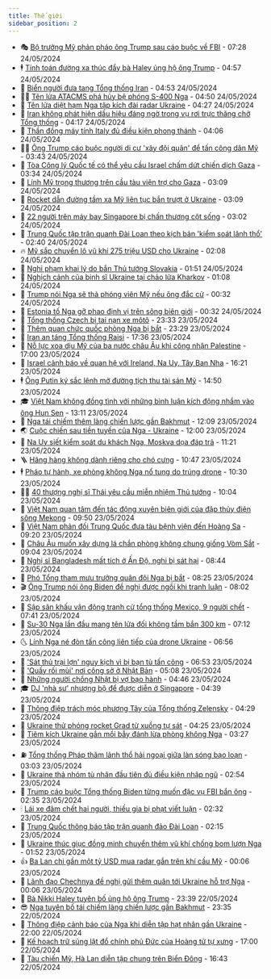 ```yaml
---
title: Thế giới
sidebar_position: 2
---
```


<!-- vnexpress-the-gioi:START -->
- 🎭 [Bộ trưởng Mỹ phản pháo ông Trump sau cáo buộc về FBI](https://vnexpress.net/bo-truong-my-phan-phao-ong-trump-sau-cao-buoc-ve-fbi-4749999.html) - 07:28 24/05/2024
- 🕴 [Tính toán đường xa thúc đẩy bà Haley ủng hộ ông Trump](https://vnexpress.net/tinh-toan-duong-xa-thuc-day-ba-haley-ung-ho-ong-trump-4749970.html) - 04:57 24/05/2024
- 🤭 [Biển người đưa tang Tổng thống Iran](https://vnexpress.net/bien-nguoi-dua-tang-tong-thong-iran-4749960.html) - 04:53 24/05/2024
- 🧑‍💻 [Tên lửa ATACMS phá hủy bệ phóng S-400 Nga](https://vnexpress.net/ten-lua-atacms-pha-huy-be-phong-s-400-nga-4750028.html) - 04:50 24/05/2024
- 🦏 [Tên lửa diệt hạm Nga tập kích đài radar Ukraine](https://vnexpress.net/ten-lua-diet-ham-nga-tap-kich-dai-radar-ukraine-4750018.html) - 04:27 24/05/2024
- 🦒 [Iran không phát hiện dấu hiệu đáng ngờ trong vụ rơi trực thăng chở Tổng thống](https://vnexpress.net/iran-khong-phat-hien-dau-hieu-dang-ngo-trong-vu-roi-truc-thang-cho-tong-thong-4750027.html) - 04:17 24/05/2024
- 🌈 [Thần đồng máy tính Italy đủ điều kiện phong thánh](https://vnexpress.net/than-dong-may-tinh-italy-du-dieu-kien-phong-thanh-4749941.html) - 04:06 24/05/2024
- 🧑‍🏫 [Ông Trump cáo buộc người di cư &#39;xây đội quân&#39; để tấn công dân Mỹ](https://vnexpress.net/ong-trump-cao-buoc-nguoi-di-cu-xay-doi-quan-de-tan-cong-dan-my-4749980.html) - 03:43 24/05/2024
- 🐲 [Tòa Công lý Quốc tế có thể yêu cầu Israel chấm dứt chiến dịch Gaza](https://vnexpress.net/toa-cong-ly-quoc-te-co-the-yeu-cau-israel-cham-dut-chien-dich-gaza-4749964.html) - 03:34 24/05/2024
- 🦒 [Lính Mỹ trọng thương trên cầu tàu viện trợ cho Gaza](https://vnexpress.net/linh-my-trong-thuong-tren-cau-tau-vien-tro-cho-gaza-4749957.html) - 03:09 24/05/2024
- 🐻 [Rocket dẫn đường tầm xa Mỹ liên tục bắn trượt ở Ukraine](https://vnexpress.net/rocket-dan-duong-tam-xa-my-lien-tuc-ban-truot-o-ukraine-4749944.html) - 03:09 24/05/2024
- 🚀 [22 người trên máy bay Singapore bị chấn thương cột sống](https://vnexpress.net/22-nguoi-tren-may-bay-singapore-bi-chan-thuong-cot-song-4749981.html) - 03:02 24/05/2024
- 🥰 [Trung Quốc tập trận quanh Đài Loan theo kịch bản &#39;kiểm soát lãnh thổ&#39;](https://vnexpress.net/trung-quoc-tap-tran-quanh-dai-loan-theo-kich-ban-kiem-soat-lanh-tho-4749978.html) - 02:40 24/05/2024
- 🔥 [Mỹ sắp chuyển lô vũ khí 275 triệu USD cho Ukraine](https://vnexpress.net/my-sap-chuyen-lo-vu-khi-275-trieu-usd-cho-ukraine-4749947.html) - 02:08 24/05/2024
- 🥳 [Nghi phạm khai lý do bắn Thủ tướng Slovakia](https://vnexpress.net/nghi-pham-khai-ly-do-ban-thu-tuong-slovakia-4749932.html) - 01:51 24/05/2024
- 💼 [Nghịch cảnh của binh sĩ Ukraine tại chảo lửa Kharkov](https://vnexpress.net/nghich-canh-cua-binh-si-ukraine-tai-chao-lua-kharkov-4749503.html) - 01:08 24/05/2024
- 🤡 [Trump nói Nga sẽ thả phóng viên Mỹ nếu ông đắc cử](https://vnexpress.net/trump-noi-nga-se-tha-phong-vien-my-neu-ong-dac-cu-4749910.html) - 00:32 24/05/2024
- 🌁 [Estonia tố Nga gỡ phao định vị trên sông biên giới](https://vnexpress.net/estonia-to-nga-go-phao-dinh-vi-tren-song-bien-gioi-4749908.html) - 00:32 24/05/2024
- 🤩 [Tổng thống Czech bị tai nạn xe môtô](https://vnexpress.net/tong-thong-czech-bi-tai-nan-xe-moto-4749904.html) - 23:33 23/05/2024
- 🎉 [Thêm quan chức quốc phòng Nga bị bắt](https://vnexpress.net/them-quan-chuc-quoc-phong-nga-bi-bat-4749896.html) - 23:29 23/05/2024
- 🎉 [Iran an táng Tổng thống Raisi](https://vnexpress.net/iran-an-tang-tong-thong-raisi-4749890.html) - 17:36 23/05/2024
- 🌁 [Nỗ lực xoa dịu Mỹ của ba nước châu Âu khi công nhận Palestine](https://vnexpress.net/no-luc-xoa-diu-my-cua-ba-nuoc-chau-au-khi-cong-nhan-palestine-4749461.html) - 17:00 23/05/2024
- 🌊 [Israel cảnh báo về quan hệ với Ireland, Na Uy, Tây Ban Nha](https://vnexpress.net/israel-canh-bao-ve-quan-he-voi-ireland-na-uy-tay-ban-nha-4749865.html) - 16:21 23/05/2024
- 🕴 [Ông Putin ký sắc lệnh mở đường tịch thu tài sản Mỹ](https://vnexpress.net/ong-putin-ky-sac-lenh-mo-duong-tich-thu-tai-san-my-4749842.html) - 14:50 23/05/2024
- 🎓 [Việt Nam không đồng tình với những bình luận kích động nhắm vào ông Hun Sen](https://vnexpress.net/viet-nam-khong-dong-tinh-voi-nhung-binh-luan-kich-dong-nham-vao-ong-hun-sen-4749845.html) - 13:11 23/05/2024
- 🦩 [Nga tái chiếm thêm làng chiến lược gần Bakhmut](https://vnexpress.net/nga-tai-chiem-them-lang-chien-luoc-gan-bakhmut-4749818.html) - 12:09 23/05/2024
- 🌏 [Cuộc chiến sau tiền tuyến của Nga - Ukraine](https://vnexpress.net/cuoc-chien-sau-tien-tuyen-cua-nga-ukraine-4748818.html) - 12:00 23/05/2024
- 🌋 [Na Uy siết kiểm soát du khách Nga, Moskva dọa đáp trả](https://vnexpress.net/na-uy-siet-kiem-soat-du-khach-nga-moskva-doa-dap-tra-4749820.html) - 11:21 23/05/2024
- 🪜 [Hãng hàng không dành riêng cho chó cưng](https://vnexpress.net/hang-hang-khong-danh-rieng-cho-cho-cung-4749794.html) - 10:47 23/05/2024
- 🕴 [Pháo tự hành, xe phòng không Nga nổ tung do trúng drone](https://vnexpress.net/phao-tu-hanh-xe-phong-khong-nga-no-tung-do-trung-drone-4749802.html) - 10:30 23/05/2024
- 🧑‍🏫 [40 thượng nghị sĩ Thái yêu cầu miễn nhiệm Thủ tướng](https://vnexpress.net/40-thuong-nghi-si-thai-yeu-cau-mien-nhiem-thu-tuong-4749744.html) - 10:04 23/05/2024
- 🌮 [Việt Nam quan tâm đến tác động xuyên biên giới của đập thủy điện sông Mekong](https://vnexpress.net/viet-nam-quan-tam-den-tac-dong-xuyen-bien-gioi-cua-dap-thuy-dien-song-mekong-4749775.html) - 09:50 23/05/2024
- 🚦 [Việt Nam phản đối Trung Quốc đưa tàu bệnh viện đến Hoàng Sa](https://vnexpress.net/viet-nam-phan-doi-trung-quoc-dua-tau-benh-vien-den-hoang-sa-4749756.html) - 09:20 23/05/2024
- 💫 [Châu Âu muốn xây dựng lá chắn phòng không chung giống Vòm Sắt](https://vnexpress.net/chau-au-muon-xay-dung-la-chan-phong-khong-chung-giong-vom-sat-4749706.html) - 09:04 23/05/2024
- 🤡 [Nghị sĩ Bangladesh mất tích ở Ấn Độ, nghi bị sát hại](https://vnexpress.net/nghi-si-bangladesh-mat-tich-o-an-do-nghi-bi-sat-hai-4749676.html) - 08:44 23/05/2024
- 🦣 [Phó Tổng tham mưu trưởng quân đội Nga bị bắt](https://vnexpress.net/pho-tong-tham-muu-truong-quan-doi-nga-bi-bat-4749693.html) - 08:25 23/05/2024
- 🎬 [Ông Trump nói ông Biden đề nghị được ngồi khi tranh luận](https://vnexpress.net/ong-trump-noi-ong-biden-de-nghi-duoc-ngoi-khi-tranh-luan-4749670.html) - 08:02 23/05/2024
- 🎉 [Sập sân khấu vận động tranh cử tổng thống Mexico, 9 người chết](https://vnexpress.net/sap-san-khau-van-dong-tranh-cu-tong-thong-mexico-9-nguoi-chet-4749616.html) - 07:41 23/05/2024
- 🎡 [Su-30 Nga lần đầu mang tên lửa đối không tầm bắn 300 km](https://vnexpress.net/su-30-nga-lan-dau-mang-ten-lua-doi-khong-tam-ban-300-km-4749560.html) - 07:12 23/05/2024
- 🌜 [Lính Nga né đòn tấn công liên tiếp của drone Ukraine](https://vnexpress.net/linh-nga-ne-don-tan-cong-lien-tiep-cua-drone-ukraine-4749595.html) - 06:56 23/05/2024
- 🎡 [&#39;Sát thủ trại lợn&#39; nguy kịch vì bị bạn tù tấn công](https://vnexpress.net/sat-thu-trai-lon-nguy-kich-vi-bi-ban-tu-tan-cong-4749554.html) - 06:53 23/05/2024
- 🤗 [&#39;Quấy rối mùi&#39; nơi công sở ở Nhật Bản](https://vnexpress.net/quay-roi-mui-noi-cong-so-o-nhat-ban-4749505.html) - 05:08 23/05/2024
- 🦩 [Những người chồng Nhật bị vợ bạo hành](https://vnexpress.net/nhung-nguoi-chong-nhat-bi-vo-bao-hanh-4749481.html) - 04:46 23/05/2024
- 🎓 [DJ &#39;nhà sư&#39; nhượng bộ để được diễn ở Singapore](https://vnexpress.net/dj-nha-su-nhuong-bo-de-duoc-dien-o-singapore-4749561.html) - 04:39 23/05/2024
- 🌁 [Thông điệp trách móc phương Tây của Tổng thống Zelensky](https://vnexpress.net/thong-diep-trach-moc-phuong-tay-cua-tong-thong-zelensky-4749326.html) - 04:29 23/05/2024
- 🤩 [Ukraine thử phóng rocket Grad từ xuồng tự sát](https://vnexpress.net/ukraine-thu-phong-rocket-grad-tu-xuong-tu-sat-4749580.html) - 04:25 23/05/2024
- 👹 [Tiêm kích Ukraine gắn mồi bẫy đánh lừa phòng không Nga](https://vnexpress.net/tiem-kich-ukraine-gan-moi-bay-danh-lua-phong-khong-nga-4749334.html) - 03:27 23/05/2024
- ⛽️ [Tổng thống Pháp thăm lãnh thổ hải ngoại giữa làn sóng bạo loạn](https://vnexpress.net/tong-thong-phap-tham-lanh-tho-hai-ngoai-giua-lan-song-bao-loan-4749488.html) - 03:03 23/05/2024
- 🚀 [Ukraine thả nhóm tù nhân đầu tiên đủ điều kiện nhập ngũ](https://vnexpress.net/ukraine-tha-nhom-tu-nhan-dau-tien-du-dieu-kien-nhap-ngu-4749471.html) - 02:54 23/05/2024
- 🎡 [Trump cáo buộc Tổng thống Biden từng muốn đặc vụ FBI bắn ông](https://vnexpress.net/trump-cao-buoc-tong-thong-biden-tung-muon-dac-vu-fbi-ban-ong-4749468.html) - 02:35 23/05/2024
- 🕯 [Lái xe đâm chết hai người, thiếu gia bị phạt viết luận](https://vnexpress.net/lai-xe-dam-chet-hai-nguoi-thieu-gia-bi-phat-viet-luan-4749463.html) - 02:32 23/05/2024
- 🐻 [Trung Quốc thông báo tập trận quanh đảo Đài Loan](https://vnexpress.net/trung-quoc-thong-bao-tap-tran-quanh-dao-dai-loan-4749457.html) - 02:15 23/05/2024
- 🚦 [Ukraine thúc giục đồng minh chuyển thêm vũ khí chống bom lượn Nga](https://vnexpress.net/ukraine-thuc-giuc-dong-minh-chuyen-them-vu-khi-chong-bom-luon-nga-4749479.html) - 01:52 23/05/2024
- 👍 [Ba Lan chi gần một tỷ USD mua radar gắn trên khí cầu Mỹ](https://vnexpress.net/ba-lan-chi-gan-mot-ty-usd-mua-radar-gan-tren-khi-cau-my-4749439.html) - 00:06 23/05/2024
- 🚀 [Lãnh đạo Chechnya đề nghị gửi thêm quân tới Ukraine hỗ trợ Nga](https://vnexpress.net/lanh-dao-chechnya-de-nghi-gui-them-quan-toi-ukraine-ho-tro-nga-4749440.html) - 00:06 23/05/2024
- 🌮 [Bà Nikki Haley tuyên bố ủng hộ ông Trump](https://vnexpress.net/ba-nikki-haley-tuyen-bo-ung-ho-ong-trump-4749434.html) - 23:39 22/05/2024
- 😎 [Nga tuyên bố tái chiếm làng chiến lược gần Bakhmut](https://vnexpress.net/nga-tuyen-bo-tai-chiem-lang-chien-luoc-gan-bakhmut-4749436.html) - 23:35 22/05/2024
- 🐲 [Thông điệp cảnh báo của Nga khi diễn tập hạt nhân gần Ukraine](https://vnexpress.net/thong-diep-canh-bao-cua-nga-khi-dien-tap-hat-nhan-gan-ukraine-4749058.html) - 22:00 22/05/2024
- 💫 [Kế hoạch trữ súng lật đổ chính phủ Đức của Hoàng tử tự xưng](https://vnexpress.net/ke-hoach-tru-sung-lat-do-chinh-phu-duc-cua-hoang-tu-tu-xung-4749041.html) - 17:00 22/05/2024
- 👀 [Tàu chiến Mỹ, Hà Lan diễn tập chung trên Biển Đông](https://vnexpress.net/tau-chien-my-ha-lan-dien-tap-chung-tren-bien-dong-4749411.html) - 16:43 22/05/2024<!-- vnexpress-the-gioi:END -->